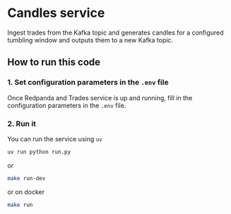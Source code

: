 # Candles service

Ingest trades from the Kafka topic and generates candles for a configured tumbling window and outputs them to a new Kafka topic.

## How to run this code

### 1. Set configuration parameters in the `.env` file
Once Redpanda and Trades service is up and running, fill in the configuration parameters in the `.env` file.

### 2. Run it
You can run the service using `uv`
```bash
uv run python run.py
```
or
```bash
make run-dev
```
or on docker
```bash
make run
```